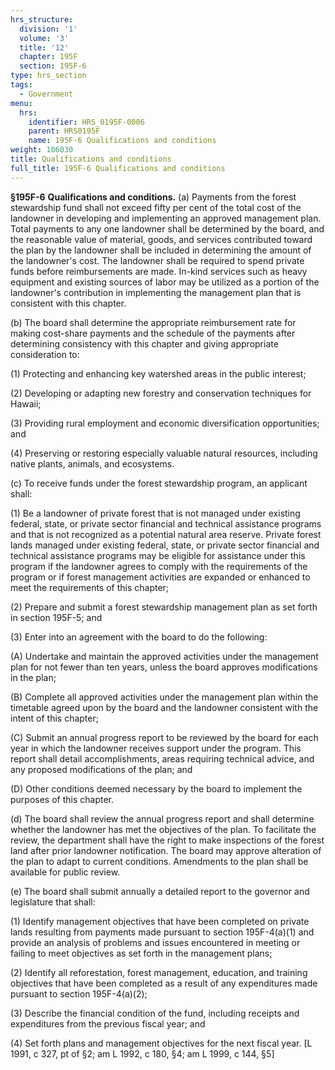 ```yaml
---
hrs_structure:
  division: '1'
  volume: '3'
  title: '12'
  chapter: 195F
  section: 195F-6
type: hrs_section
tags:
  - Government
menu:
  hrs:
    identifier: HRS_0195F-0006
    parent: HRS0195F
    name: 195F-6 Qualifications and conditions
weight: 106030
title: Qualifications and conditions
full_title: 195F-6 Qualifications and conditions
---
```

**§195F-6** **Qualifications and conditions.** (a) Payments from the forest stewardship fund shall not exceed fifty per cent of the total cost of the landowner in developing and implementing an approved management plan. Total payments to any one landowner shall be determined by the board, and the reasonable value of material, goods, and services contributed toward the plan by the landowner shall be included in determining the amount of the landowner's cost. The landowner shall be required to spend private funds before reimbursements are made. In-kind services such as heavy equipment and existing sources of labor may be utilized as a portion of the landowner's contribution in implementing the management plan that is consistent with this chapter.

(b) The board shall determine the appropriate reimbursement rate for making cost-share payments and the schedule of the payments after determining consistency with this chapter and giving appropriate consideration to:

(1) Protecting and enhancing key watershed areas in the public interest;

(2) Developing or adapting new forestry and conservation techniques for Hawaii;

(3) Providing rural employment and economic diversification opportunities; and

(4) Preserving or restoring especially valuable natural resources, including native plants, animals, and ecosystems.

(c) To receive funds under the forest stewardship program, an applicant shall:

(1) Be a landowner of private forest that is not managed under existing federal, state, or private sector financial and technical assistance programs and that is not recognized as a potential natural area reserve. Private forest lands managed under existing federal, state, or private sector financial and technical assistance programs may be eligible for assistance under this program if the landowner agrees to comply with the requirements of the program or if forest management activities are expanded or enhanced to meet the requirements of this chapter;

(2) Prepare and submit a forest stewardship management plan as set forth in section 195F-5; and

(3) Enter into an agreement with the board to do the following:

(A) Undertake and maintain the approved activities under the management plan for not fewer than ten years, unless the board approves modifications in the plan;

(B) Complete all approved activities under the management plan within the timetable agreed upon by the board and the landowner consistent with the intent of this chapter;

(C) Submit an annual progress report to be reviewed by the board for each year in which the landowner receives support under the program. This report shall detail accomplishments, areas requiring technical advice, and any proposed modifications of the plan; and

(D) Other conditions deemed necessary by the board to implement the purposes of this chapter.

(d) The board shall review the annual progress report and shall determine whether the landowner has met the objectives of the plan. To facilitate the review, the department shall have the right to make inspections of the forest land after prior landowner notification. The board may approve alteration of the plan to adapt to current conditions. Amendments to the plan shall be available for public review.

(e) The board shall submit annually a detailed report to the governor and legislature that shall:

(1) Identify management objectives that have been completed on private lands resulting from payments made pursuant to section 195F-4(a)(1) and provide an analysis of problems and issues encountered in meeting or failing to meet objectives as set forth in the management plans;

(2) Identify all reforestation, forest management, education, and training objectives that have been completed as a result of any expenditures made pursuant to section 195F-4(a)(2);

(3) Describe the financial condition of the fund, including receipts and expenditures from the previous fiscal year; and

(4) Set forth plans and management objectives for the next fiscal year. [L 1991, c 327, pt of §2; am L 1992, c 180, §4; am L 1999, c 144, §5]